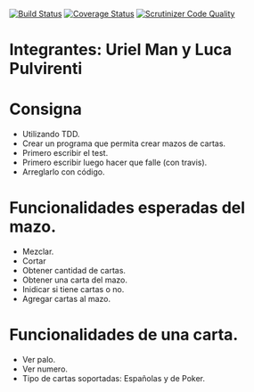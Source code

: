 [![Build Status](https://travis-ci.org/urielman/TDD2018.svg?branch=master)](https://travis-ci.org/urielman/TDD2018) [![Coverage Status](https://coveralls.io/repos/github/urielman/TDD2018/badge.svg?branch=master)](https://coveralls.io/github/urielman/TDD2018?branch=master) [![Scrutinizer Code Quality](https://scrutinizer-ci.com/g/urielman/TDD2018/badges/quality-score.png?b=master)](https://scrutinizer-ci.com/g/urielman/TDD2018/?branch=master)

# Integrantes: Uriel Man y Luca Pulvirenti
# Consigna

- Utilizando TDD.
- Crear un programa que permita crear mazos de cartas.
- Primero escribir el test.
- Primero escribir luego hacer que falle (con travis).
- Arreglarlo con código.

# Funcionalidades esperadas del mazo.

- Mezclar.
- Cortar
- Obtener cantidad de cartas.
- Obtener una carta del mazo.
- Inidicar si tiene cartas o no.
- Agregar cartas al mazo.

# Funcionalidades de una carta.

- Ver palo.
- Ver numero.
- Tipo de cartas soportadas: Españolas y de Poker.
